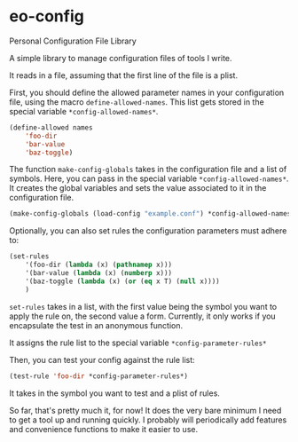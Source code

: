 # eo-config
Personal Configuration File Library

A simple library to manage configuration files of tools I write.


It reads in a file, assuming that the first line of the file is a plist.

First, you should define the allowed parameter names in your configuration file,
using the macro `define-allowed-names`. This list gets stored in the special variable `*config-allowed-names*`.


```lisp
(define-allowed names
    'foo-dir
    'bar-value
    'baz-toggle)
```

The function `make-config-globals` takes in the configuration file and a list of symbols.
Here, you can pass in the special variable `*config-allowed-names*`.
It creates the global variables and sets the value associated to it in the configuration file.

```lisp
(make-config-globals (load-config "example.conf") *config-allowed-names*)
```

Optionally, you can also set rules the configuration parameters must adhere to:

```lisp
(set-rules
    '(foo-dir (lambda (x) (pathnamep x)))
    '(bar-value (lambda (x) (numberp x)))
    '(baz-toggle (lambda (x) (or (eq x T) (null x))))
    )
```

`set-rules` takes in a list, with the first value being the symbol you want to apply the rule on, the second value a form.
Currently, it only works if you encapsulate the test in an anonymous function.

It assigns the rule list to the special variable `*config-parameter-rules*`


Then, you can test your config against the rule list:

```lisp
(test-rule 'foo-dir *config-parameter-rules*)
```

It takes in the symbol you want to test and a plist of rules.


So far, that's pretty much it, for now! It does the very bare minimum I need to get a tool up and running quickly.
I probably will periodically add features and convenience functions to make it easier to use.
